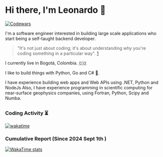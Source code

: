 # Hi there, I'm Leonardo 👋
[![Codewars](https://www.codewars.com/users/leonquinones/badges/micro)](https://www.codewars.com/users/leonquinones/badges/micro)

I'm a  software engineer interested in building large scale applications who start being a self-taught backend developer.
>"It's not just about coding; it's about understanding why you're coding something in a particular way". [1](https://www.altcademy.com/blog/is-pursuing-a-software-engineering-degree-worthwhile/)
>  

I currently live in Bogotá, Colombia. 🇨🇴

I like to build things with Python, Go and C# 🤖.

I have experience building web apps and Web APIs using .NET, Python and NodeJs
Also, I have experience programming in scientific computing for near-surface geophysics companies, using Fortran, Python, Scipy and Numba.

##
<!--
### Github Activity :smile_cat:
<a href="https://github.com/anuraghazra/github-readme-stats">
  <img height=200 align="center" src="https://github-readme-stats.vercel.app/api?username=leon-quinones&show_icons=true&theme=dracula" />
</a>  
-->

### Coding Activity :hourglass_flowing_sand:
[![wakatime](https://wakatime.com/badge/user/0ff5a6fb-aec7-4089-a716-badfa0088bd1.svg?style=flat)](https://wakatime.com/@0ff5a6fb-aec7-4089-a716-badfa0088bd1)
<!--
### Weekly Report
[![WakaTime stats](https://github-readme-stats.vercel.app/api/wakatime?username=leonquinones&theme=dracula")](https://github.com/anuraghazra/github-readme-stats)
-->
### Cumulative Report (Since 2024 Sept 1th )
[![WakaTime stats](https://github-readme-stats.vercel.app/api/wakatime?username=leonquinones&api_domain=wakapi.dev&title_color=f28482&title=Wakapi%20Week%20Stats&layout=compact)](https://github.com/anuraghazra/github-readme-stats)
<!--
[![WakaTime stats](https://github-readme-stats.vercel.app/api/wakatime?username=leonquinones&api_domain=wakapi.dev&theme=dracula")](https://github.com/anuraghazra/github-readme-stats)
[![leonardo's GitHub stats](https://github-readme-stats.vercel.app/api?username=leonquinones&show_icons=true&theme=synthwave)
#### Coding Activity
[![Harlok's WakaTime stats](https://github-readme-stats.vercel.app/api/wakatime?username=leonquinones)](https://github.com/anuraghazra/github-readme-stats)
-->

<!--
**lquinonesd/lquinonesd** is a ✨ _special_ ✨ repository because its `README.md` (this file) appears on your GitHub profile.
<a href="https://github.com/anuraghazra/convoychat">
  <img height=200 align="center" src="https://github-readme-stats.vercel.app/api/top-langs?username=leon-quinones&layout=compact&langs_count=8&card_width=240&theme=dracula"" />
</a>
Here are some ideas to get you started:

- 🔭 I’m currently working on ...
- 🌱 I’m currently learning ...
- 👯 I’m looking to collaborate on ...
- 🤔 I’m looking for help with ...
- 💬 Ask me about ...
- 📫 How to reach me: ...
- 😄 Pronouns: ...
- ⚡ Fun fact: ...
-->
